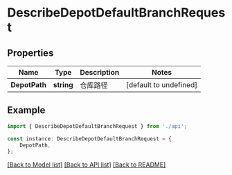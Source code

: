 # DescribeDepotDefaultBranchRequest


## Properties

Name | Type | Description | Notes
------------ | ------------- | ------------- | -------------
**DepotPath** | **string** | 仓库路径 | [default to undefined]

## Example

```typescript
import { DescribeDepotDefaultBranchRequest } from './api';

const instance: DescribeDepotDefaultBranchRequest = {
    DepotPath,
};
```

[[Back to Model list]](../README.md#documentation-for-models) [[Back to API list]](../README.md#documentation-for-api-endpoints) [[Back to README]](../README.md)
